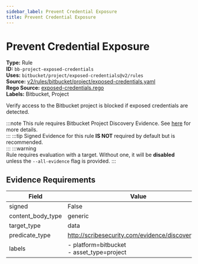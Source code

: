 ```yaml
---
sidebar_label: Prevent Credential Exposure
title: Prevent Credential Exposure
---  
```

# Prevent Credential Exposure  
**Type:** Rule  
**ID:** `bb-project-exposed-credentials`  
**Uses:** `bitbucket/project/exposed-credentials@v2/rules`  
**Source:** [v2/rules/bitbucket/project/exposed-credentials.yaml](https://github.com/scribe-public/sample-policies/blob/main/v2/rules/bitbucket/project/exposed-credentials.yaml)  
**Rego Source:** [exposed-credentials.rego](https://github.com/scribe-public/sample-policies/blob/main/v2/rules/bitbucket/project/exposed-credentials.rego)  
**Labels:** Bitbucket, Project  

Verify access to the Bitbucket project is blocked if exposed credentials are detected.

:::note 
This rule requires Bitbucket Project Discovery Evidence. See [here](https://scribe-security.netlify.app/docs/platforms/discover#bitbucket-discovery) for more details.  
::: 
:::tip 
Signed Evidence for this rule **IS NOT** required by default but is recommended.  
::: 
:::warning  
Rule requires evaluation with a target. Without one, it will be **disabled** unless the `--all-evidence` flag is provided.
::: 

## Evidence Requirements  
| Field | Value |
|-------|-------|
| signed | False |
| content_body_type | generic |
| target_type | data |
| predicate_type | http://scribesecurity.com/evidence/discovery/v0.1 |
| labels | - platform=bitbucket<br/>- asset_type=project |

